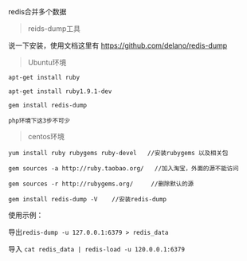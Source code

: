 redis合并多个数据

>reids-dump工具

说一下安装，使用文档这里有 https://github.com/delano/redis-dump

>Ubuntu环境

```
apt-get install ruby

apt-get install ruby1.9.1-dev

gem install redis-dump

php环境下这3步不可少
```

>centos环境

```
yum install ruby rubygems ruby-devel   //安装rubygems 以及相关包  

gem sources -a http://ruby.taobao.org/   //加入淘宝，外面的源不能访问  

gem sources -r http://rubygems.org/     //删除默认的源
 
gem install redis-dump -V    //安装redis-dump
```
使用示例：

导出`redis-dump -u 127.0.0.1:6379 > redis_data`

导入  `cat redis_data | redis-load -u 120.0.0.1:6379`

